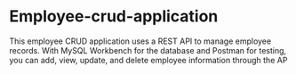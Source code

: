 # Employee-crud-application
This employee CRUD application uses a REST API to manage employee records. With MySQL Workbench for the database and Postman for testing, you can add, view, update, and delete employee information through the AP
